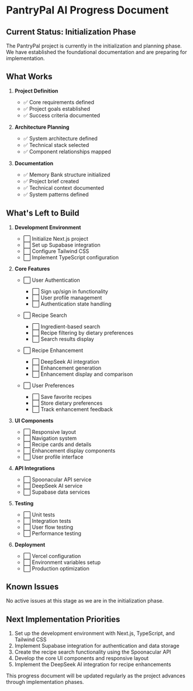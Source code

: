 # PantryPal AI Progress Document

## Current Status: Initialization Phase

The PantryPal project is currently in the initialization and planning phase. We have established the foundational documentation and are preparing for implementation.

## What Works

1. **Project Definition**
   - ✅ Core requirements defined
   - ✅ Project goals established
   - ✅ Success criteria documented

2. **Architecture Planning**
   - ✅ System architecture defined
   - ✅ Technical stack selected
   - ✅ Component relationships mapped

3. **Documentation**
   - ✅ Memory Bank structure initialized
   - ✅ Project brief created
   - ✅ Technical context documented
   - ✅ System patterns defined

## What's Left to Build

1. **Development Environment**
   - ⬜ Initialize Next.js project
   - ⬜ Set up Supabase integration
   - ⬜ Configure Tailwind CSS
   - ⬜ Implement TypeScript configuration

2. **Core Features**
   - ⬜ User Authentication
      - ⬜ Sign up/sign in functionality
      - ⬜ User profile management
      - ⬜ Authentication state handling
   
   - ⬜ Recipe Search
      - ⬜ Ingredient-based search
      - ⬜ Recipe filtering by dietary preferences
      - ⬜ Search results display
   
   - ⬜ Recipe Enhancement
      - ⬜ DeepSeek AI integration
      - ⬜ Enhancement generation
      - ⬜ Enhancement display and comparison
   
   - ⬜ User Preferences
      - ⬜ Save favorite recipes
      - ⬜ Store dietary preferences
      - ⬜ Track enhancement feedback

3. **UI Components**
   - ⬜ Responsive layout
   - ⬜ Navigation system
   - ⬜ Recipe cards and details
   - ⬜ Enhancement display components
   - ⬜ User profile interface

4. **API Integrations**
   - ⬜ Spoonacular API service
   - ⬜ DeepSeek AI service
   - ⬜ Supabase data services

5. **Testing**
   - ⬜ Unit tests
   - ⬜ Integration tests
   - ⬜ User flow testing
   - ⬜ Performance testing

6. **Deployment**
   - ⬜ Vercel configuration
   - ⬜ Environment variables setup
   - ⬜ Production optimization

## Known Issues

No active issues at this stage as we are in the initialization phase.

## Next Implementation Priorities

1. Set up the development environment with Next.js, TypeScript, and Tailwind CSS
2. Implement Supabase integration for authentication and data storage
3. Create the recipe search functionality using the Spoonacular API
4. Develop the core UI components and responsive layout
5. Implement the DeepSeek AI integration for recipe enhancements

This progress document will be updated regularly as the project advances through implementation phases.
